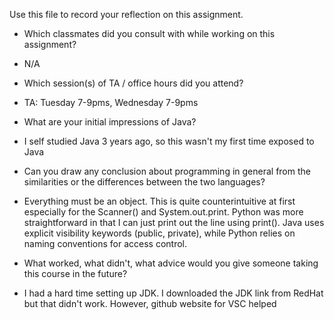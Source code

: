 Use this file to record your reflection on this assignment.

- Which classmates did you consult with while working on this assignment?
- N/A

- Which session(s) of TA / office hours did you attend?
- TA: Tuesday 7-9pms, Wednesday 7-9pms

- What are your initial impressions of Java? 
- I self studied Java 3 years ago, so this wasn't my first time exposed to Java

- Can you draw any conclusion about programming in general from the similarities or the differences between the two languages? 
- Everything must be an object. This is quite counterintuitive at first especially for the Scanner() and System.out.print. Python was more straightforward in that I can just print out the line using print(). Java uses explicit visibility keywords (public, private), while Python relies on naming conventions for access control.


- What worked, what didn't, what advice would you give someone taking this course in the future?
- I had a hard time setting up JDK. I downloaded the JDK link from RedHat but that didn't work. However, github website for VSC helped
